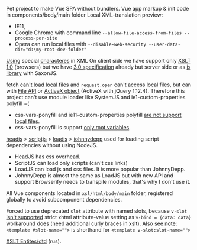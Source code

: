 Pet project to make Vue SPA without bundlers.
Vue app markup & init code in components/body/main folder
Local XML-translation preview:
- IE11,
- Google Chrome with command line `--allow-file-access-from-files --process-per-site`
- Opera can run local files with `--disable-web-security --user-data-dir="d:\my-root-dev-folder"`

[Using](http://www.sagehill.net/docbookxsl/SpecialChars.html) special [characteres](https://en.wikipedia.org/wiki/List_of_XML_and_HTML_character_entity_references) in XML
On client side we have support only [XSLT 1.0](https://www.w3.org/TR/1999/REC-xslt-19991116) (browsers)
but we have [3.0 specification](https://www.w3.org/TR/xslt-30/) already but server side
or as [js library](https://stackoverflow.com/questions/6282340/what-browsers-support-xslt-2-0) with SaxonJS.

fetch [can't load local files](https://stackoverflow.com/questions/49971575)
and `request.open` can't access local files, but can with [File API](https://developer.mozilla.org/en-US/docs/Web/API/File_and_Directory_Entries_API) or [ActiveX object](https://stackoverflow.com/questions/2142156/#6888068) (ActiveX with jQuery 1.12.4).
Therefore this project can't use module loader like SystemJS and ie1-custom-properties polyfill =(
- css-vars-ponyfill and ie11-custom-properties polyfill [are not support local files](https://github.com/nuxodin/ie11CustomProperties/issues/90).
- css-vars-ponyfill is support [only root variables](https://github.com/jhildenbiddle/css-vars-ponyfill/issues/127).

[headjs](https://headjs.github.io/) > [scriptjs](https://github.com/ded/script.js) > [loadjs](https://github.com/muicss/loadjs) > [johnnydepp](https://github.com/muicss/johnnydepp) used for loading script dependencies without using NodeJS.
- HeadJS has css overhead.
- ScriptJS can load only scripts (can't css links)
- LoadJS can load js and css files. It is more popular than JohnnyDepp.
- JohnnyDepp is almost the same as LoadJS but with new API and support
Browserify needs to transpile modules, that's why I don't use it.

All Vue components located in `xsl/html/body/main` folder, registered globally to avoid
subcomponent dependencies.

Forced to use deprecated `slot` attribute with named slots, because `v-slot` [isn't supported](https://github.com/vuejs/rfcs/pull/2#issuecomment-521420394)
strict xhtml attribute-value setting as `v-bind = {data: data}` workaround does (need additional curly braces in xslt).
Also [see note](https://stackoverflow.com/questions/73065424/#73065732):
`<template #slot-name="">` is shorthand for `<template v-slot:slot-name="">`

[XSLT Entites/dtd](https://www.artlebedev.ru/technogrette/xslt/entity-1/) (rus).